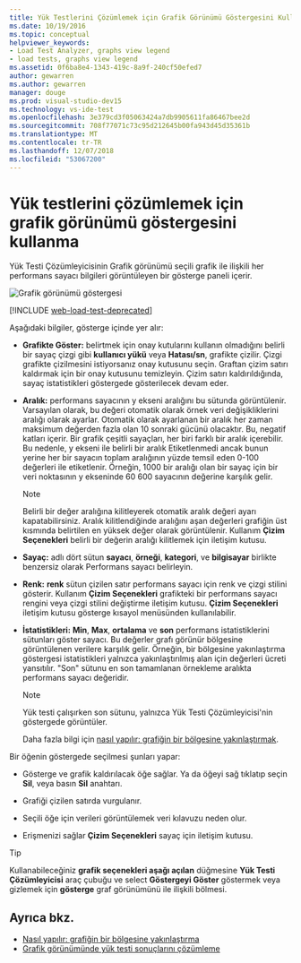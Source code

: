 ```yaml
---
title: Yük Testlerini Çözümlemek için Grafik Görünümü Göstergesini Kullanma
ms.date: 10/19/2016
ms.topic: conceptual
helpviewer_keywords:
- Load Test Analyzer, graphs view legend
- load tests, graphs view legend
ms.assetid: 0f6ba8e4-1343-419c-8a9f-240cf50efed7
author: gewarren
ms.author: gewarren
manager: douge
ms.prod: visual-studio-dev15
ms.technology: vs-ide-test
ms.openlocfilehash: 3e379cd3f05063424a7db9905611fa86467bee2d
ms.sourcegitcommit: 708f77071c73c95d212645b00fa943d45d35361b
ms.translationtype: MT
ms.contentlocale: tr-TR
ms.lasthandoff: 12/07/2018
ms.locfileid: "53067200"
---
```

# <a name="use-the-graphs-view-legend-to-analyze-load-tests"></a>Yük testlerini çözümlemek için grafik görünümü göstergesini kullanma

Yük Testi Çözümleyicisinin Grafik görünümü seçili grafik ile ilişkili her performans sayacı bilgileri görüntüleyen bir gösterge paneli içerir.

![Grafik görünümü göstergesi](../test/media/load_viewlegend.png)

[!INCLUDE [web-load-test-deprecated](includes/web-load-test-deprecated.md)]

Aşağıdaki bilgiler, gösterge içinde yer alır:

-   **Grafikte Göster:** belirtmek için onay kutularını kullanın olmadığını belirli bir sayaç çizgi gibi **kullanıcı yükü** veya **Hatası/sn**, grafikte çizilir. Çizgi grafikte çizilmesini istiyorsanız onay kutusunu seçin. Graftan çizim satırı kaldırmak için bir onay kutusunu temizleyin. Çizim satırı kaldırıldığında, sayaç istatistikleri göstergede gösterilecek devam eder.

-   **Aralık:** performans sayacının y ekseni aralığını bu sütunda görüntülenir. Varsayılan olarak, bu değeri otomatik olarak örnek veri değişikliklerini aralığı olarak ayarlar. Otomatik olarak ayarlanan bir aralık her zaman maksimum değerden fazla olan 10 sonraki gücünü olacaktır. Bu, negatif katları içerir. Bir grafik çeşitli sayaçları, her biri farklı bir aralık içerebilir. Bu nedenle, y ekseni ile belirli bir aralık Etiketlenmedi ancak bunun yerine her bir sayacın toplam aralığının yüzde temsil eden 0-100 değerleri ile etiketlenir. Örneğin, 1000 bir aralığı olan bir sayaç için bir veri noktasının y ekseninde 60 600 sayacının değerine karşılık gelir.

    > [!NOTE]
    > Belirli bir değer aralığına kilitleyerek otomatik aralık değeri ayarı kapatabilirsiniz. Aralık kilitlendiğinde aralığını aşan değerleri grafiğin üst kısmında belirtilen en yüksek değer olarak görüntülenir. Kullanım **Çizim Seçenekleri** belirli bir değerin aralığı kilitlemek için iletişim kutusu.

-   **Sayaç:** adlı dört sütun **sayacı**, **örneği**, **kategori**, ve **bilgisayar** birlikte benzersiz olarak Performans sayacı belirleyin.

-   **Renk:** **renk** sütun çizilen satır performans sayacı için renk ve çizgi stilini gösterir. Kullanım **Çizim Seçenekleri** grafikteki bir performans sayacı rengini veya çizgi stilini değiştirme iletişim kutusu. **Çizim Seçenekleri** iletişim kutusu gösterge kısayol menüsünden kullanılabilir.

-   **İstatistikleri:** **Min**, **Max**, **ortalama** ve **son** performans istatistiklerini sütunları göster sayacı. Bu değerler grafı görünür bölgesine görüntülenen verilere karşılık gelir. Örneğin, bir bölgesine yakınlaştırma göstergesi istatistikleri yalnızca yakınlaştırılmış alan için değerleri ücreti yansıtılır. "Son" sütunu en son tamamlanan örnekleme aralıkta performans sayacı değeridir.

    > [!NOTE]
    > Yük testi çalışırken son sütunu, yalnızca Yük Testi Çözümleyicisi'nin göstergede görüntüler.

     Daha fazla bilgi için [nasıl yapılır: grafiğin bir bölgesine yakınlaştırmak](../test/how-to-zoom-in-on-a-region-of-the-graph-in-load-test-results.md).

Bir öğenin göstergede seçilmesi şunları yapar:

-   Gösterge ve grafik kaldırılacak öğe sağlar. Ya da öğeyi sağ tıklatıp seçin **Sil**, veya basın **Sil** anahtarı.

-   Grafiği çizilen satırda vurgulanır.

-   Seçili öğe için verileri görüntülemek veri kılavuzu neden olur.

-   Erişmenizi sağlar **Çizim Seçenekleri** sayaç için iletişim kutusu.

> [!TIP]
> Kullanabileceğiniz **grafik seçenekleri aşağı açılan** düğmesine **Yük Testi Çözümleyicisi** araç çubuğu ve select **Göstergeyi Göster** göstermek veya gizlemek için **gösterge** graf görünümünü ile ilişkili bölmesi.

## <a name="see-also"></a>Ayrıca bkz.

- [Nasıl yapılır: grafiğin bir bölgesine yakınlaştırma](../test/how-to-zoom-in-on-a-region-of-the-graph-in-load-test-results.md)
- [Grafik görünümünde yük testi sonuçlarını çözümleme](../test/analyze-load-test-results-in-the-graphs-view.md)
